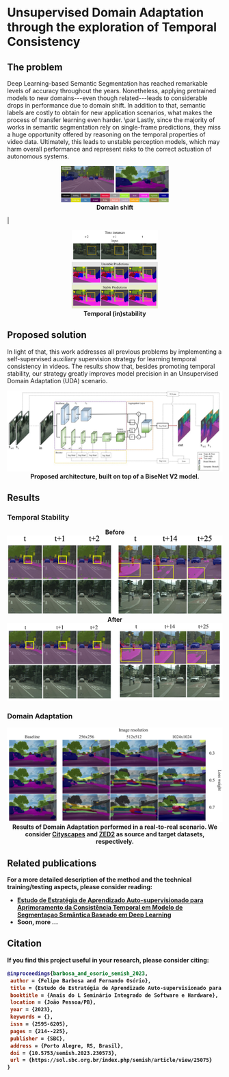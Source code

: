 # Unsupervised Domain Adaptation through the exploration of Temporal Consistency

## The problem
Deep Learning-based Semantic Segmentation has reached remarkable levels of accuracy throughout the years. Nonetheless, applying pretrained models to new domains---even though related---leads to considerable drops in performance due to domain shift. In addition to that, semantic labels are costly to obtain for new application scenarios, what makes the process of transfer learning even harder.
\par Lastly, since the majority of works in semantic segmentation rely on single-frame predictions, they miss a huge opportunity offered by reasoning on the temporal properties of video data. Ultimately, this leads to unstable perception models, which may harm overall performance and represent risks to the correct actuation of autonomous systems.


<p align="center"><img src="/images/domain_shift.png" alt="Domain Shift" style="width:50%"><br><b>Domain shift</b></p> | <p align="center"><img src="/images/stable_and_unstable_predictions.png" alt="Temporal Stability" style="width:40%"><br><b>Temporal (in)stability</b></p>
<!-- </p>
<div class="row">
  <div class="column">
    <p align="center">
        <img src="/images/domain_shift.png" alt="Domain Shift" style="width:50%"><br>
        <b>Domain shift<b>
    </p>
  </div>
  <div class="column">
    <p align="center">
        <img src="/images/stable_and_unstable_predictions.png" alt="Temporal Stability" style="width:30%"><br>
        <b>Temporal (in)stability<b>
    </p>
  </div>
</div> -->

## Proposed solution
In light of that, this work addresses all previous problems by implementing a self-supervised auxiliary supervision strategy for learning temporal consistency in videos. The results show that, besides promoting temporal stability, our strategy greatly improves model precision in an Unsupervised Domain Adaptation (UDA) scenario.

<p align="center">
  <img src="/images/proposed_model.jpg">
  <b>Proposed architecture, built on top of a BiseNet V2 model.<b>
</p>

## Results

### Temporal Stability
<p align="center">
    <b>Before<b>
    <img src="/images/tc_before.jpg"><br>
    <b>After<b>
    <img src="/images/tc_after.jpg">
</p>

### Domain Adaptation
<p align="center">
    <img src="/images/domain_adaptation_results.png"><br>
    <b>Results of Domain Adaptation performed in a real-to-real scenario. We consider <a href="https://www.cityscapes-dataset.com/">Cityscapes</a> and <a href="https://bit.ly/zed2dataset">ZED2</a> as source and target datasets, respectively.<b>
</p>


## Related publications

For a more detailed description of the method and the technical training/testing aspects, please consider reading: 
* [Estudo de Estratégia de Aprendizado Auto-supervisionado para Aprimoramento da Consistência Temporal em Modelo de Segmentaçao Semântica Baseado em Deep Learning](https://doi.org/10.5753/semish.2023.230573)
* Soon, more ...

## Citation

If you find this project useful in your research, please consider citing:

```bibtex
@inproceedings{barbosa_and_osorio_semish_2023,
 author = {Felipe Barbosa and Fernando Osório},
 title = {Estudo de Estratégia de Aprendizado Auto-supervisionado para Aprimoramento da Consistência Temporal em Modelo de Segmentação Semântica Baseado em Deep Learning},
 booktitle = {Anais do L Seminário Integrado de Software e Hardware},
 location = {João Pessoa/PB},
 year = {2023},
 keywords = {},
 issn = {2595-6205},
 pages = {214--225},
 publisher = {SBC},
 address = {Porto Alegre, RS, Brasil},
 doi = {10.5753/semish.2023.230573},
 url = {https://sol.sbc.org.br/index.php/semish/article/view/25075}
}
```